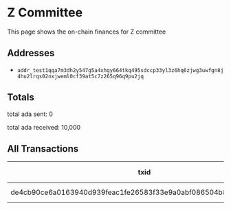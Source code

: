 
# Z Committee

This page shows the on-chain finances for Z committee

## Addresses

- `addr_test1qqa7m3dh2y547g5a4xhgy664tkq495sdccp33yl3z6hq6zjwg3uwfgn8j4hu2lrqs02nxjweml0cf39at5c7z265q96q9pu2jq`

## Totals

total ada sent: 0

total ada received: 10,000

## All Transactions

| txid | amount | receiving addr | reason |
| --- | --- | --- | --- |
| de4cb90ce6a0163940d939feac1fe26583f33e9a0abf086504b8e051580682fb | +10,000 | N/A | funding received |
